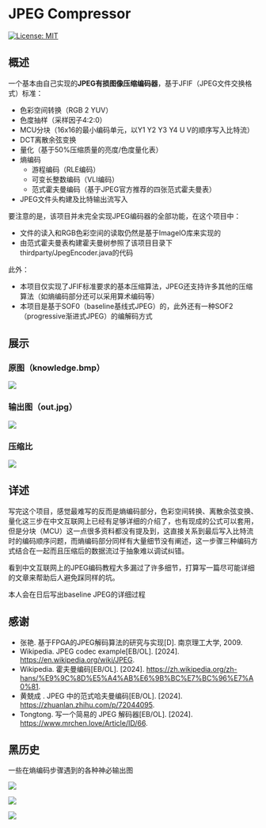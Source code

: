 # JPEG Compressor
 [![License: MIT](https://img.shields.io/badge/License-MIT-yellow.svg)](https://opensource.org/licenses/MIT)
## 概述
一个基本由自己实现的**JPEG有损图像压缩编码器**，基于JFIF（JPEG文件交换格式）标准：
- 色彩空间转换（RGB 2 YUV）
- 色度抽样（采样因子4:2:0）
- MCU分块（16x16的最小编码单元，以Y1 Y2 Y3 Y4 U V的顺序写入比特流）
- DCT离散余弦变换
- 量化（基于50%压缩质量的亮度/色度量化表）
- 熵编码
    - 游程编码（RLE编码）
    - 可变长整数编码（VLI编码）
    - 范式霍夫曼编码（基于JPEG官方推荐的四张范式霍夫曼表）
- JPEG文件头构建及比特输出流写入

要注意的是，该项目并未完全实现JPEG编码器的全部功能，在这个项目中：
- 文件的读入和RGB色彩空间的读取仍然是基于ImageIO库来实现的
- 由范式霍夫曼表构建霍夫曼树参照了该项目目录下thirdparty/JpegEncoder.java的代码

此外：
- 本项目仅实现了JFIF标准要求的基本压缩算法，JPEG还支持许多其他的压缩算法（如熵编码部分还可以采用算术编码等）
- 本项目是基于SOF0（baseline基线式JPEG）的，此外还有一种SOF2（progressive渐进式JPEG）的编解码方式

## 展示
### 原图（knowledge.bmp）
![](./res/knowledge.bmp)
### 输出图（out.jpg）
![](./res/out.jpg)
### 压缩比
![](./res/ratio.png)

## 详述
写完这个项目，感觉最难写的反而是熵编码部分，色彩空间转换、离散余弦变换、量化这三步在中文互联网上已经有足够详细的介绍了，也有现成的公式可以套用，但是分块（MCU）这一点很多资料都没有提及到，这直接关系到最后写入比特流时的编码顺序问题，而熵编码部分同样有大量细节没有阐述，这一步骤三种编码方式结合在一起而且压缩后的数据流过于抽象难以调试纠错。

看到中文互联网上的JPEG编码教程大多漏过了许多细节，打算写一篇尽可能详细的文章来帮助后人避免踩同样的坑。

本人会在日后写出baseline JPEG的详细过程

## 感谢
- 张艳. 基于FPGA的JPEG解码算法的研究与实现[D]. 南京理工大学, 2009.
- Wikipedia. JPEG codec example[EB/OL]. [2024]. https://en.wikipedia.org/wiki/JPEG.
- Wikipedia. 霍夫曼编码[EB/OL]. [2024]. https://zh.wikipedia.org/zh-hans/%E9%9C%8D%E5%A4%AB%E6%9B%BC%E7%BC%96%E7%A0%81.
- 黄兢成 . JPEG 中的范式哈夫曼编码[EB/OL]. [2024]. https://zhuanlan.zhihu.com/p/72044095.
- Tongtong. 写一个简易的 JPEG 解码器[EB/OL]. [2024]. https://www.mrchen.love/Article/ID/66.

## 黑历史
一些在熵编码步骤遇到的各种神必输出图

![](./res/my-first-output.jpg)

![](./res/first-half-success-output.jpg)

![](./res/luminance.jpg)
